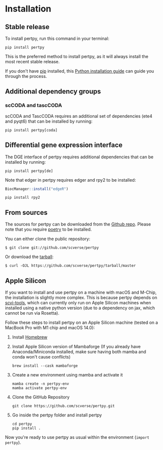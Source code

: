 ```{highlight} shell

```

# Installation

## Stable release

To install pertpy, run this command in your terminal:

```console
pip install pertpy
```

This is the preferred method to install pertpy, as it will always install the most recent stable release.

If you don't have [pip] installed, this [Python installation guide] can guide you through the process.

## Additional dependency groups

### scCODA and tascCODA

scCODA and TascCODA requires an additional set of dependencies (ete4 and pyqt6) that can be installed by running:

```console
pip install pertpy[coda]
```

## Differential gene expression interface

The DGE interface of pertpy requires additional dependencies that can be installed by running:

```console
pip install pertpy[de]
```

Note that edger in pertpy requires edger and rpy2 to be installed:

```R
BiocManager::install("edgeR")
```

```console
pip install rpy2
```

## From sources

The sources for pertpy can be downloaded from the [Github repo].
Please note that you require [poetry] to be installed.

You can either clone the public repository:

```console
$ git clone git://github.com/scverse/pertpy
```

Or download the [tarball]:

```console
$ curl -OJL https://github.com/scverse/pertpy/tarball/master
```

## Apple Silicon

If you want to install and use pertpy on a machine with macOS and M-Chip, the installation is slightly more complex.
This is because pertpy depends on [scvi-tools], which can currently only run on Apple Silicon machines when installed
using a native python version (due to a dependency on jax, which cannot be run via Rosetta).

Follow these steps to install pertpy on an Apple Silicon machine (tested on a MacBook Pro with M1 chip and macOS 14.0):

1. Install [Homebrew]

2. Install Apple Silicon version of Mambaforge (If you already have Anaconda/Miniconda installed, make sure
   having both mamba and conda won't cause conflicts)

    ```console
    brew install --cask mambaforge
    ```

3. Create a new environment using mamba and activate it

    ```console
    mamba create -n pertpy-env
    mamba activate pertpy-env
    ```

4. Clone the GitHub Repository

    ```console
    git clone https://github.com/scverse/pertpy.git
    ```

5. Go inside the pertpy folder and install pertpy

    ```console
    cd pertpy
    pip install .
    ```

Now you're ready to use pertpy as usual within the environment (`import pertpy`).

[github repo]: https://github.com/scverse/pertpy
[pip]: https://pip.pypa.io
[poetry]: https://python-poetry.org/
[python installation guide]: http://docs.python-guide.org/en/latest/starting/installation/
[tarball]: https://github.com/scverse/pertpy/tarball/master
[scvi-tools]: https://docs.scvi-tools.org/en/latest/installation.html
[Homebrew]: https://brew.sh/
